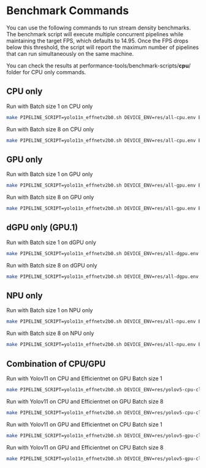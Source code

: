 # Benchmark Commands

You can use the following commands to run stream density benchmarks. The benchmark script will execute multiple concurrent pipelines while maintaining the target FPS, which defaults to 14.95. Once the FPS drops below this threshold, the script will report the maximum number of pipelines that can run simultaneously on the same machine.

You can check the results at performance-tools/benchmark-scripts/**cpu**/ folder for CPU only commands.

## CPU only

Run with Batch size 1 on CPU only

```bash
make PIPELINE_SCRIPT=yolo11n_effnetv2b0.sh DEVICE_ENV=res/all-cpu.env BATCH_SIZE=1 RESULTS_DIR=cpu benchmark-stream-density
```

Run with Batch size 8 on CPU only

```bash
make PIPELINE_SCRIPT=yolo11n_effnetv2b0.sh DEVICE_ENV=res/all-cpu.env BATCH_SIZE=8 RESULTS_DIR=cpubatch8 benchmark-stream-density
```

## GPU only

Run with Batch size 1 on GPU only

```bash
make PIPELINE_SCRIPT=yolo11n_effnetv2b0.sh DEVICE_ENV=res/all-gpu.env BATCH_SIZE=1 RESULTS_DIR=gpu benchmark-stream-density 
```

Run with Batch size 8 on GPU only

```bash
make PIPELINE_SCRIPT=yolo11n_effnetv2b0.sh DEVICE_ENV=res/all-gpu.env BATCH_SIZE=8 RESULTS_DIR=gpubatch8 benchmark-stream-density 
```

## dGPU only (GPU.1)

Run with Batch size 1 on dGPU only

```bash
make PIPELINE_SCRIPT=yolo11n_effnetv2b0.sh DEVICE_ENV=res/all-dgpu.env BATCH_SIZE=1 RESULTS_DIR=dgpu benchmark-stream-density 
```

Run with Batch size 8 on dGPU only

```bash
make PIPELINE_SCRIPT=yolo11n_effnetv2b0.sh DEVICE_ENV=res/all-dgpu.env BATCH_SIZE=8 RESULTS_DIR=dgpubatch8 benchmark-stream-density 
```

## NPU only

Run with Batch size 1 on NPU only

```bash
make PIPELINE_SCRIPT=yolo11n_effnetv2b0.sh DEVICE_ENV=res/all-npu.env BATCH_SIZE=1 RESULTS_DIR=npu benchmark-stream-density 
```

Run with Batch size 8 on NPU only

```bash
make PIPELINE_SCRIPT=yolo11n_effnetv2b0.sh DEVICE_ENV=res/all-npu.env BATCH_SIZE=8 RESULTS_DIR=npubatch8 benchmark-stream-density 
```

## Combination of CPU/GPU

Run with Yolov11 on CPU and Efficientnet on GPU Batch size 1

```bash
make PIPELINE_SCRIPT=yolo11n_effnetv2b0.sh DEVICE_ENV=res/yolov5-cpu-class-gpu.env BATCH_SIZE=1 RESULTS_DIR=yolocpuclassgpu benchmark-stream-density 
```

Run with Yolov11 on CPU and Efficientnet on GPU Batch size 8

```bash
make PIPELINE_SCRIPT=yolo11n_effnetv2b0.sh DEVICE_ENV=res/yolov5-cpu-class-gpu.env BATCH_SIZE=8 RESULTS_DIR=yolocpuclassgpubatch8 benchmark-stream-density 
```

Run with Yolov11 on GPU and Efficientnet on CPU Batch size 1

```bash
make PIPELINE_SCRIPT=yolo11n_effnetv2b0.sh DEVICE_ENV=res/yolov5-gpu-class-cpu.env BATCH_SIZE=1 RESULTS_DIR=yologpuclasscpu benchmark-stream-density 
```

Run with Yolov11 on GPU and Efficientnet on CPU Batch size 8

```bash
make PIPELINE_SCRIPT=yolo11n_effnetv2b0.sh DEVICE_ENV=res/yolov5-gpu-class-cpu.env BATCH_SIZE=8 RESULTS_DIR=yologpuclasscpubatch8 benchmark-stream-density 
```
